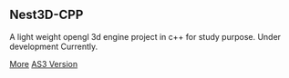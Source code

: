 Nest3D-CPP
-------------------------

A light weight opengl 3d engine project in c++ for study purpose.
Under development Currently.

[More](http://sindney.com/project/nest3d-cpp)
[AS3 Version](http://sindney.com/project/nest3d)